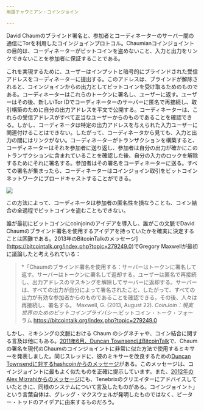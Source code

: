 ```yaml
---
用語チャウミアン・コインジョイン

---
```

David Chaumのブラインド署名と、参加者とコーディネーターのサーバー間の通信にTorを利用したコインジョインプロトコル。Chaumianコインジョイントの目的は、コーディネーターがビットコインを盗めないこと、入力と出力をリンクできないことを参加者に保証することである。

これを実現するために、ユーザーはインプットと暗号的にブラインドされた受信アドレスをコーディネーターに提出する。このアドレスは、ブラインドが解除されると、コインジョインからの出力としてビットコインを受け取るためのものである。コーディネーターはこれらのトークンに署名し、ユーザーに返す。ユーザーはその後、新しいTor IDでコーディネーターのサーバーに匿名で再接続し、取引構築のために自分の出力アドレスを平文で公開する。コーディネーターは、これらの受信アドレスがすべて正当なユーザーからのものであることを確認できる。しかし、コーディネータは特定の出力アドレスを与えられた入力ユーザーに関連付けることはできない。したがって、コーディネータから見ても、入力と出力の間にはリンクがない。コーディネーターがトランザクションを構築すると、コーディネーターはそれを参加者に送り返し、参加者は自分の出力が確かにこのトランザクションに含まれていることを確認した後、自分の入力のロックを解除するためにそれに署名する。参加者はその署名をコーディネーターに送る。すべての署名が集まったら、コーディネーターはコインジョイン取引をビットコインネットワークにブロードキャストすることができる。

![](../../dictionnaire/assets/38.webp)

この方法によって、コーディネータは参加者の匿名性を損なうことも、コイン結合の全過程でビットコインを盗むこともできない。

誰が最初にビットコインにcoinjoinのアイデアを導入し、誰がこの文脈でDavid Chaumのブラインド署名を使用するアイデアを持っていたかを確実に決定することは困難である。2013年のBitcoinTalkのメッセージ](https://bitcointalk.org/index.php?topic=279249.0)でGregory Maxwellが最初に議論したと考えられている：

> *「Chaumのブラインド署名を使用する：サーバーはトークンに署名して返す。サーバーはトークンに署名して返却する。ユーザーは匿名で再接続し、出力アドレスのマスキングを解除してサーバーに返却する。サーバーは、すべての出力が自分によって署名されたこと、したがって、すべての出力が有効な参加者からのものであることを確認できる。その後、人々は再接続し、署名する。
Maxwell, G. (2013, August 22). *CoinJoin：現実世界のためのビットコインプライバシー*.ビットコイン・トーク・フォーラム https://bitcointalk.org/index.php?topic=279249.0

しかし、ミキシングの文脈における Chaum のシグネチャや、コイン結合に関する言及は他にもある。[2011年6月、Duncan TownsendはBitcoinTalk](https://bitcointalk.org/index.php?topic=12751.0)で、Chaumの署名を現代のChaumのコインジョイントに非常に似た方法で使用するミキサーを発表しました。同じスレッドに、彼のミキサーを改良するための[Duncan Townsendに対するhashcoinからのメッセージ](https://bitcointalk.org/index.php?topic=12751.msg315793#msg315793)がある。このメッセージは、コインジョイントに最もよく似たものを正確に提示しています。また、[2012年のAlex Mizrahiからのメッセージ](https://gist.github.com/killerstorm/6f843e1d3ffc38191aebca67d483bd88#file-laundry)にも、Tenebrixのクリエイターにアドバイスしていたときに、同様のシステムについて言及したものがある。コインジョイント」という言葉自体は、グレッグ・マクスウェルが発明したものではなく、ピーター・トッドのアイデアに由来するものだろう。